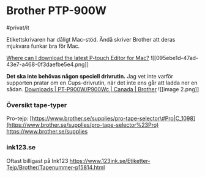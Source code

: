 # Brother PTP-900W
#privat/it

Etikettskrivaren har dåligt Mac-stöd. Ändå skriver Brother att deras mjukvara funkar bra för Mac.

[Where can I download the latest P-touch Editor for Mac?](https://support.brother.com/g/b/faqend.aspx?c=ca&lang=en&prod=p900weus&faqid=faqp00100498_000)
![[095ebe1d-47ad-43e7-a468-0f3daefbe5e4.png]]

**Det ska inte behövas någon speciell drivrutin.** Jag vet inte varför supporten pratar om en Cups-drivrutin, när det inte ens går att ladda ner en sådan.
[Downloads | PT-P900W/P900Wc | Canada | Brother](https://support.brother.com/g/b/downloadlist.aspx?c=ca&lang=en&prod=p900weus&os=10078)
![[image 2.png]]

### Översikt tape-typer
Pro-tejp: [https://www.brother.se/supplies/pro-tape-selector\#Pro|C_1098](https://www.brother.se/supplies/pro-tape-selector%23Pro)
https://www.brother.se/supplies

### ink123.se
Oftast billigast på Ink123
https://www.123ink.se/Etiketter-Tejp/Brother/Tapenummer-p15814.html

